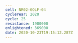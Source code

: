 ```yaml
---
cell: NR02-GOLF-04
cycleYear: 2020
cycle: 25
resistance: 1900000
enlightened: 369000
date: 2020-10-23T19:15:12.287Z
---
```

